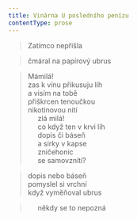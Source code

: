 ```yaml
---
title: Vinárna U posledního penízu
contentType: prose
---
```


<section>

> Zatímco nepřišla

</section>

<section>

> čmáral na papírový ubrus

</section>

<section>

> Mámilá!  
> zas k vínu přikusuju líh  
> a visím na tobě  
> přiškrcen tenoučkou  
> nikotinovou nití  
>      zlá milá!  
>      co když ten v krvi líh  
>      dopis či báseň  
>      a sirky v kapse  
>      zničehonic  
>      se samovznítí?

</section>

<section>

> dopis nebo báseň  
> pomyslel si vrchní  
> když vyměňoval ubrus

</section>

<section>

>      někdy se to nepozná

</section>

